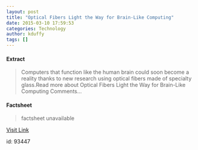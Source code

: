 ```yaml
---
layout: post
title: "Optical Fibers Light the Way for Brain-Like Computing"
date: 2015-03-10 17:59:53
categories: Technology
author: kduffy
tags: []
---
```



#### Extract
>Computers that function like the human brain could soon become a reality thanks to new research using optical fibers made of specialty glass.Read more about Optical Fibers Light the Way for Brain-Like Computing Comments...

#### Factsheet
>factsheet unavailable

[Visit Link](http://www.pddnet.com/news/2015/03/optical-fibers-light-way-brain-computing)

id:   93447
